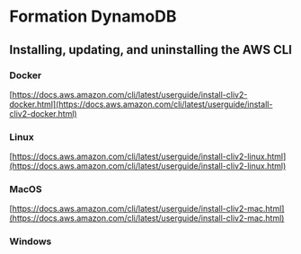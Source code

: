 # Formation DynamoDB
## Installing, updating, and uninstalling the AWS CLI

### Docker
[https://docs.aws.amazon.com/cli/latest/userguide/install-cliv2-docker.html](https://docs.aws.amazon.com/cli/latest/userguide/install-cliv2-docker.html)

### Linux
[https://docs.aws.amazon.com/cli/latest/userguide/install-cliv2-linux.html](https://docs.aws.amazon.com/cli/latest/userguide/install-cliv2-linux.html)

### MacOS
[https://docs.aws.amazon.com/cli/latest/userguide/install-cliv2-mac.html](https://docs.aws.amazon.com/cli/latest/userguide/install-cliv2-mac.html)

### Windows


<!--stackedit_data:
eyJoaXN0b3J5IjpbLTExNzc2MzA2MjddfQ==
-->